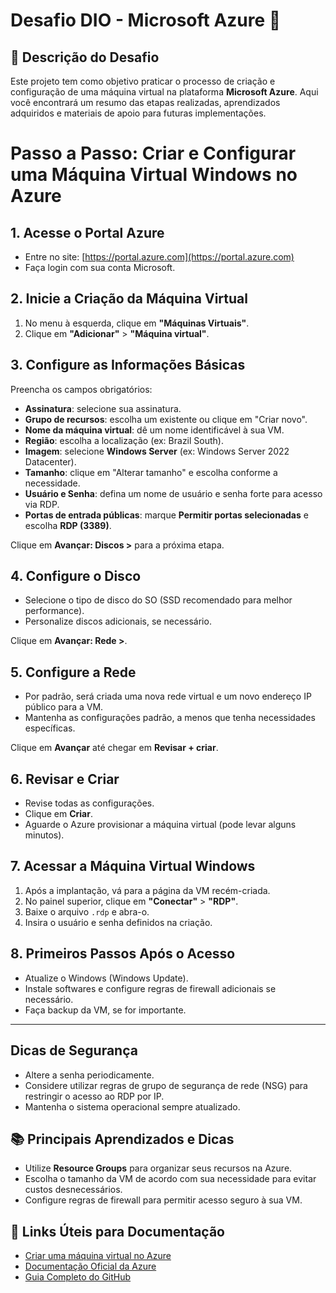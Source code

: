 # Desafio DIO - Microsoft Azure 🚀

## 📌 Descrição do Desafio
Este projeto tem como objetivo praticar o processo de criação e configuração de uma máquina virtual na plataforma **Microsoft Azure**. Aqui você encontrará um resumo das etapas realizadas, aprendizados adquiridos e materiais de apoio para futuras implementações.

# Passo a Passo: Criar e Configurar uma Máquina Virtual Windows no Azure

## 1. Acesse o Portal Azure
- Entre no site: [https://portal.azure.com](https://portal.azure.com)
- Faça login com sua conta Microsoft.

## 2. Inicie a Criação da Máquina Virtual
1. No menu à esquerda, clique em **"Máquinas Virtuais"**.
2. Clique em **"Adicionar"** > **"Máquina virtual"**.

## 3. Configure as Informações Básicas
Preencha os campos obrigatórios:
- **Assinatura**: selecione sua assinatura.
- **Grupo de recursos**: escolha um existente ou clique em "Criar novo".
- **Nome da máquina virtual**: dê um nome identificável à sua VM.
- **Região**: escolha a localização (ex: Brazil South).
- **Imagem**: selecione **Windows Server** (ex: Windows Server 2022 Datacenter).
- **Tamanho**: clique em "Alterar tamanho" e escolha conforme a necessidade.
- **Usuário e Senha**: defina um nome de usuário e senha forte para acesso via RDP.
- **Portas de entrada públicas**: marque **Permitir portas selecionadas** e escolha **RDP (3389)**.

Clique em **Avançar: Discos >** para a próxima etapa.

## 4. Configure o Disco
- Selecione o tipo de disco do SO (SSD recomendado para melhor performance).
- Personalize discos adicionais, se necessário.

Clique em **Avançar: Rede >**.

## 5. Configure a Rede
- Por padrão, será criada uma nova rede virtual e um novo endereço IP público para a VM.
- Mantenha as configurações padrão, a menos que tenha necessidades específicas.

Clique em **Avançar** até chegar em **Revisar + criar**.

## 6. Revisar e Criar
- Revise todas as configurações.
- Clique em **Criar**.
- Aguarde o Azure provisionar a máquina virtual (pode levar alguns minutos).

## 7. Acessar a Máquina Virtual Windows
1. Após a implantação, vá para a página da VM recém-criada.
2. No painel superior, clique em **"Conectar"** > **"RDP"**.
3. Baixe o arquivo `.rdp` e abra-o.
4. Insira o usuário e senha definidos na criação.

## 8. Primeiros Passos Após o Acesso
- Atualize o Windows (Windows Update).
- Instale softwares e configure regras de firewall adicionais se necessário.
- Faça backup da VM, se for importante.

---

## Dicas de Segurança
- Altere a senha periodicamente.
- Considere utilizar regras de grupo de segurança de rede (NSG) para restringir o acesso ao RDP por IP.
- Mantenha o sistema operacional sempre atualizado.

## 📚 Principais Aprendizados e Dicas
- Utilize **Resource Groups** para organizar seus recursos na Azure.
- Escolha o tamanho da VM de acordo com sua necessidade para evitar custos desnecessários.
- Configure regras de firewall para permitir acesso seguro à sua VM.

## 🔗 Links Úteis para Documentação
- [Criar uma máquina virtual no Azure](https://learn.microsoft.com/pt-br/azure/virtual-machines/windows/quick-create-portal)
- [Documentação Oficial da Azure](https://learn.microsoft.com/pt-br/azure/)
- [Guia Completo do GitHub](https://docs.github.com/)


